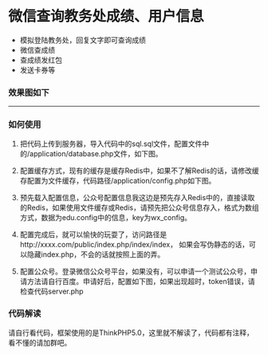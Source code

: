  # 微信查询教务处成绩、用户信息

- 模拟登陆教务处，回复文字即可查询成绩
- 微信查成绩
- 查成绩发红包
- 发送卡券等

### **效果图如下**

------------

### **如何使用**

1. 把代码上传到服务器，导入代码中的sql.sql文件，配置文件中的/application/database.php文件，如下图。

1. 配置缓存方式，现有的缓存是缓存Redis中，如果不了解Redis的话，请修改缓存配置为文件缓存，代码路径/application/config.php如下图。

1. 预先载入配置信息，公众号配置信息我这边是预先存入Redis中的，直接读取的Redis，如果使用文件缓存或Redis，请预先把公众号信息存入，格式为数组方式，数据为edu.config中的信息，key为wx_config。

1. 配置完成后，就可以愉快的玩耍了，访问路径是http://xxxx.com/public/index.php/index/index， 如果会写伪静态的话，可以隐藏index.php，不会的话就按照上面的弄。

1. 配置公众号。登录微信公众号平台，如果没有，可以申请一个测试公众号，申请方法请自行百度。申请好后，配置如下图，如果出现超时，token错误，请检查代码server.php


### **代码解读**
请自行看代码，框架使用的是ThinkPHP5.0，这里就不解读了，代码都有注释，看不懂的请加群吧。


